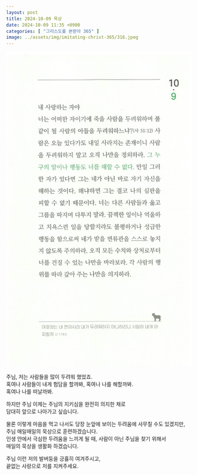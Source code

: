 ```yaml
---
layout: post
title: 2024-10-09 묵상
date: 2024-10-09 11:35 +0900
categories: [ "그리스도를 본받아 365" ]
image: ../assets/img/imitating-christ-365/316.jpeg
---
```


![316.jpeg](../assets/img/imitating-christ-365/316.jpeg)

주님, 저는 사람들을 많이 두려워 했었죠.  
혹여나 사람들이 내게 험담을 할까봐, 혹여나 나를 해할까봐.  
혹여나 나를 떠날까봐.

하지만 주님 이제는 주님의 지키심을 완전히 의지한 채로  
담대히 앞으로 나아가고 싶습니다.

물론 이렇게 마음을 먹고 나서도 당장 눈앞에 보이는 두려움에 사무칠 수도 있겠지만,  
주님 매일매일의 묵상으로 훈련하겠습니다.  
인생 안에서 극심한 두려움을 느끼게 될 때, 사람이 아닌 주님을 찾기 위해서  
매일의 묵상을 생활화 하겠습니다.

주님 이런 저의 발버둥을 긍휼히 여겨주시고,  
끝없는 사랑으로 저를 지켜주세요.
